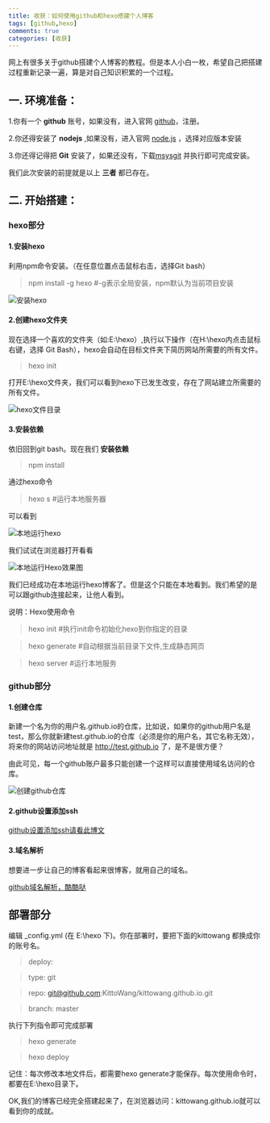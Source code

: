 ```yaml
---
title: 收获：如何使用github和hexo搭建个人博客
tags: [github,hexo]
comments: true
categories: [收获]
---
```

网上有很多关于github搭建个人博客的教程。但是本人小白一枚，希望自己把搭建过程重新记录一遍，算是对自己知识积累的一个过程。

## 一. 环境准备：

1.你有一个 **github** 账号，如果没有，进入官网 [github](https://github.com/)，注册。 

2.你还得安装了 **nodejs** ,如果没有，进入官网 [node.js](https://nodejs.org/en/) ，选择对应版本安装

3.你还得记得把 **Git** 安装了，如果还没有，下载[msysgit](https://git-for-windows.github.io/) 并执行即可完成安装。

我们此次安装的前提就是以上 **三者** 都已存在。

## 二. 开始搭建：

### hexo部分

#### 1.安装hexo

利用npm命令安装。（在任意位置点击鼠标右击，选择Git bash）

> npm install -g hexo #-g表示全局安装，npm默认为当前项目安装

![安装hexo](http://img.blog.csdn.net/20170211135607827?watermark/2/text/aHR0cDovL2Jsb2cuY3Nkbi5uZXQva2l0dG93YW5n/font/5a6L5L2T/fontsize/400/fill/I0JBQkFCMA==/dissolve/70/gravity/SouthEast)

#### 2.创建hexo文件夹

现在选择一个喜欢的文件夹（如:E:\hexo）,执行以下操作（在H:\hexo内点击鼠标右键，选择 Git Bash），hexo会自动在目标文件夹下简历网站所需要的所有文件。

>hexo init

打开E:\hexo文件夹，我们可以看到hexo下已发生改变，存在了网站建立所需要的所有文件。

![hexo文件目录](http://img.blog.csdn.net/20170211140755067?watermark/2/text/aHR0cDovL2Jsb2cuY3Nkbi5uZXQva2l0dG93YW5n/font/5a6L5L2T/fontsize/400/fill/I0JBQkFCMA==/dissolve/70/gravity/SouthEast)

#### 3.安装依赖

依旧回到git bash。现在我们 **安装依赖**

> npm install 

通过hexo命令

> hexo s  #运行本地服务器

可以看到

![本地运行hexo](http://img.blog.csdn.net/20170211142117105?watermark/2/text/aHR0cDovL2Jsb2cuY3Nkbi5uZXQva2l0dG93YW5n/font/5a6L5L2T/fontsize/400/fill/I0JBQkFCMA==/dissolve/70/gravity/SouthEast)

我们试试在浏览器打开看看

![本地运行Hexo效果图](http://img.blog.csdn.net/20170211142348920?watermark/2/text/aHR0cDovL2Jsb2cuY3Nkbi5uZXQva2l0dG93YW5n/font/5a6L5L2T/fontsize/400/fill/I0JBQkFCMA==/dissolve/70/gravity/SouthEast)

我们已经成功在本地运行hexo博客了。但是这个只能在本地看到。我们希望的是可以跟github连接起来，让他人看到。

说明：Hexo使用命令

> hexo init <folder>  #执行init命令初始化hexo到你指定的目录

> hexo generate       #自动根据当前目录下文件,生成静态网页

> hexo server         #运行本地服务

### github部分

#### 1.创建仓库

新建一个名为你的用户名.github.io的仓库，比如说，如果你的github用户名是test，那么你就新建test.github.io的仓库（必须是你的用户名，其它名称无效），将来你的网站访问地址就是 http://test.github.io 了，是不是很方便？

由此可见，每一个github账户最多只能创建一个这样可以直接使用域名访问的仓库。

![创建github仓库](http://img.blog.csdn.net/20170211144456726?watermark/2/text/aHR0cDovL2Jsb2cuY3Nkbi5uZXQva2l0dG93YW5n/font/5a6L5L2T/fontsize/400/fill/I0JBQkFCMA==/dissolve/70/gravity/SouthEast)


#### 2.github设置添加ssh

[github设置添加ssh请看此博文](http://blog.csdn.net/binyao02123202/article/details/20130891)

#### 3.域名解析

想要进一步让自己的博客看起来很博客，就用自己的域名。

[github域名解析，酷酷哒](http://blog.csdn.net/chwshuang/article/details/52350589)

## 部署部分

编辑 _config.yml (在 E:\hexo 下)。你在部署时，要把下面的kittowang 都换成你的账号名。

> deploy:

 > type:  git
 
 > repo: git@github.com:KittoWang/kittowang.github.io.git
 
 > branch: master     
 
执行下列指令即可完成部署

> hexo generate

> hexo deploy 

记住：每次修改本地文件后，都需要hexo generate才能保存。每次使用命令时，都要在E:\hexo目录下。

OK,我们的博客已经完全搭建起来了，在浏览器访问：kittowang.github.io就可以看到你的成就。





